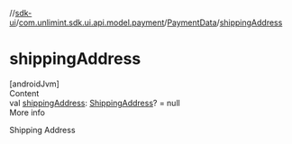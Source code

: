 //[sdk-ui](../../../index.md)/[com.unlimint.sdk.ui.api.model.payment](../index.md)/[PaymentData](index.md)/[shippingAddress](shipping-address.md)



# shippingAddress  
[androidJvm]  
Content  
val [shippingAddress](shipping-address.md): [ShippingAddress](../-shipping-address/index.md)? = null  
More info  


Shipping Address

  



